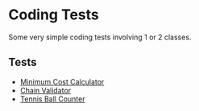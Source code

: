 # Coding Tests

Some very simple coding tests involving 1 or 2 classes.

## Tests

* [Minimum Cost Calculator](./src/main/java/com/luchoct/codingtests/mincost/README.md)
* [Chain Validator](./src/main/java/com/luchoct/codingtests/chain/README.md)
* [Tennis Ball Counter](./src/main/java/com/luchoct/codingtests/tennisballs/README.md)

